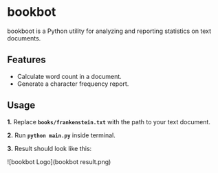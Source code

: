 # bookbot

bookboot is a Python utility for analyzing and reporting statistics on text documents.

## Features

- Calculate word count in a document.
- Generate a character frequency report.

## Usage

**1.** Replace **```books/frankenstein.txt```** with the path to your text document.

**2.** Run **```python main.py```** inside terminal.

**3.** Result should look like this:

![bookbot Logo](bookbot result.png)
